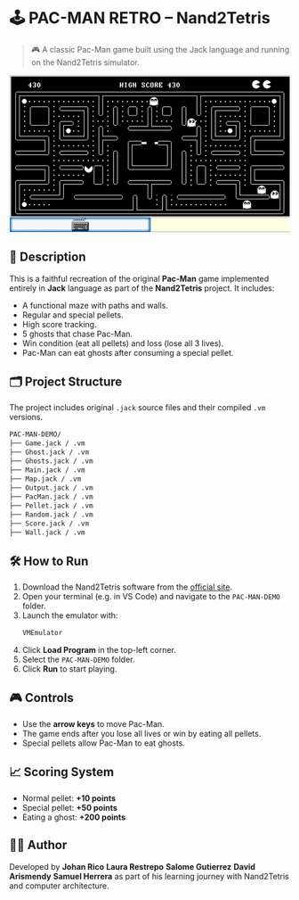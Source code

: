 # 🕹️ PAC-MAN RETRO – Nand2Tetris

> 🎮 A classic Pac-Man game built using the Jack language and running on the Nand2Tetris simulator.

![Game Screenshot](./images/screenshot.png)


## 📌 Description

This is a faithful recreation of the original **Pac-Man** game implemented entirely in **Jack** language as part of the **Nand2Tetris** project. It includes:

- A functional maze with paths and walls.
- Regular and special pellets.
- High score tracking.
- 5 ghosts that chase Pac-Man.
- Win condition (eat all pellets) and loss (lose all 3 lives).
- Pac-Man can eat ghosts after consuming a special pellet.

## 🗂️ Project Structure

The project includes original `.jack` source files and their compiled `.vm` versions.

```
PAC-MAN-DEMO/
├── Game.jack / .vm
├── Ghost.jack / .vm
├── Ghosts.jack / .vm
├── Main.jack / .vm
├── Map.jack / .vm
├── Output.jack / .vm
├── PacMan.jack / .vm
├── Pellet.jack / .vm
├── Random.jack / .vm
├── Score.jack / .vm
├── Wall.jack / .vm
```

## 🛠️ How to Run

1. Download the Nand2Tetris software from the [official site](https://www.nand2tetris.org/software).
2. Open your terminal (e.g. in VS Code) and navigate to the `PAC-MAN-DEMO` folder.
3. Launch the emulator with:
   ```bash
   VMEmulator
   ```
4. Click **Load Program** in the top-left corner.
5. Select the `PAC-MAN-DEMO` folder.
6. Click **Run** to start playing.

## 🎮 Controls

- Use the **arrow keys** to move Pac-Man.
- The game ends after you lose all lives or win by eating all pellets.
- Special pellets allow Pac-Man to eat ghosts.

## 📈 Scoring System

- Normal pellet: **+10 points**
- Special pellet: **+50 points**
- Eating a ghost: **+200 points**

## 👨‍💻 Author

Developed by **Johan Rico** **Laura Restrepo** **Salome Gutierrez** **David Arismendy** **Samuel Herrera** as part of his learning journey with Nand2Tetris and computer architecture.
